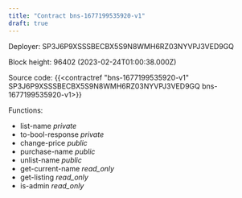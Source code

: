 ```yaml
---
title: "Contract bns-1677199535920-v1"
draft: true
---
```

Deployer: SP3J6P9XSSSBECBX5S9N8WMH6RZ03NYVPJ3VED9GQ


 



Block height: 96402 (2023-02-24T01:00:38.000Z)

Source code: {{<contractref "bns-1677199535920-v1" SP3J6P9XSSSBECBX5S9N8WMH6RZ03NYVPJ3VED9GQ bns-1677199535920-v1>}}

Functions:

* list-name _private_
* to-bool-response _private_
* change-price _public_
* purchase-name _public_
* unlist-name _public_
* get-current-name _read_only_
* get-listing _read_only_
* is-admin _read_only_
